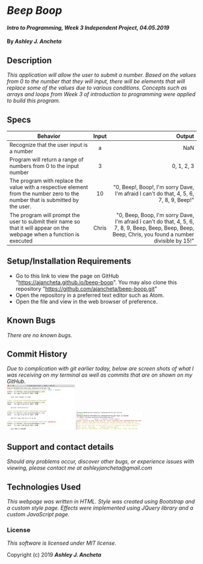 # _Beep Boop_

#### _Intro to Programming, Week 3 Independent Project, 04.05.2019_

#### By _Ashley J. Ancheta_

## Description
_This application will allow the user to submit a number. Based on the values from 0 to the number that they will input, there will be elements that will replace some of the values due to various conditions. Concepts such as arrays and loops from Week 3 of introduction to programming were applied to build this program._

## Specs
| Behavior | Input | Output |
| ------------- |:-------------:| -----:|
| Recognize that the user input is a number | a | NaN |
| Program will return a range of numbers from 0 to the input number | 3 | 0, 1, 2, 3 |
| The program with replace the value with a respective element from the number zero to the number that is submitted by the user. | 10 | "0, Beep!, Boop!, I'm sorry Dave, I'm afraid I can't do that, 4, 5, 6, 7, 8, 9, Beep!" |
| The program will prompt the user to submit their name so that it will appear on the webpage when a function is executed | Chris | "0, Beep, Boop, I'm sorry Dave, I'm afraid I can't do that, 4, 5, 6, 7, 8, 9, Beep, Beep, Beep, Beep, Beep, Chris, you found a number divisible by 15!" |

## Setup/Installation Requirements

* Go to this link to view the page on GitHub "https://ajancheta.github.io/beep-boop". You may also clone this repository "https://github.com/ajancheta/beep-boop.git"
* Open the repository in a preferred text editor such as Atom.
* Open the file and view in the web browser of preference.

## Known Bugs

_There are no known bugs._

## Commit History

_Due to complication with git earlier today, below are screen shots of what I was receiving on my terminal as well as commits that are on shown on my GitHub.<br>_
<img src="img/img1.png" width="180" height="120" alt="Screenshot1">
<img src="img/img2.png" width="180" height="50" alt="Screenshot2">

## Support and contact details

_Should any problems occur, discover other bugs, or experience issues with viewing, please contact me at ashleyjancheta@gmail.com_

## Technologies Used

_This webpage was written in HTML. Style was created using Bootstrap and a custom style page. Effects were implemented using JQuery library and a custom JavaScript page._

### License

*This software is licensed under MIT license.*

Copyright (c) 2019 **_Ashley J. Ancheta_**
